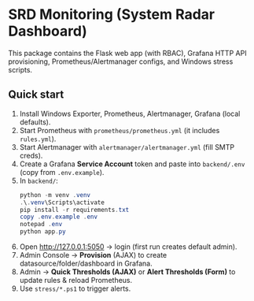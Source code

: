 # SRD Monitoring (System Radar Dashboard)

This package contains the Flask web app (with RBAC), Grafana HTTP API provisioning, Prometheus/Alertmanager configs, and Windows stress scripts.

## Quick start

1) Install Windows Exporter, Prometheus, Alertmanager, Grafana (local defaults).
2) Start Prometheus with `prometheus/prometheus.yml` (it includes `rules.yml`).
3) Start Alertmanager with `alertmanager/alertmanager.yml` (fill SMTP creds).
4) Create a Grafana **Service Account** token and paste into `backend/.env` (copy from `.env.example`).
5) In `backend/`:
   ```powershell
   python -m venv .venv
   .\.venv\Scripts\activate
   pip install -r requirements.txt
   copy .env.example .env
   notepad .env
   python app.py
   ```
6) Open http://127.0.0.1:5050 → login (first run creates default admin).
7) Admin Console → **Provision** (AJAX) to create datasource/folder/dashboard in Grafana.
8) Admin → **Quick Thresholds (AJAX)** or **Alert Thresholds (Form)** to update rules & reload Prometheus.
9) Use `stress/*.ps1` to trigger alerts.
